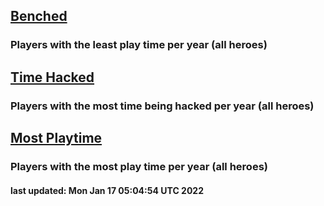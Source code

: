 ## [Benched](/owl-stats/Benched)

### Players with the least play time per year (all heroes) 


## [Time Hacked](/owl-stats/TimeHacked)

### Players with the most time being hacked per year (all heroes) 


## [Most Playtime](/owl-stats/MostPlaytime)

### Players with the most play time per year (all heroes) 


#### last updated: Mon Jan 17 05:04:54 UTC 2022
